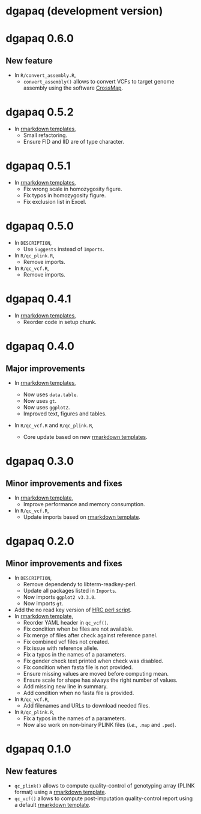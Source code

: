 # dgapaq (development version)

# dgapaq 0.6.0

## New feature

* In `R/convert_assembly.R`, 
    + `convert_assembly()` allows to convert VCFs to target genome assembly 
    using the software [CrossMap](https://crossmap.readthedocs.io/en/latest/).

# dgapaq 0.5.2

* In [rmarkdown templates](inst/rmarkdown/templates),
    + Small refactoring.
    + Ensure FID and IID are of type character.

# dgapaq 0.5.1

* In [rmarkdown templates](inst/rmarkdown/templates),
    + Fix wrong scale in homozygosity figure.
    + Fix typos in homozygosity figure.
    + Fix exclusion list in Excel.

# dgapaq 0.5.0

* In `DESCRIPTION`,
    + Use `Suggests` instead of `Imports`.
* In `R/qc_plink.R`, 
    + Remove imports.
* In `R/qc_vcf.R`, 
    + Remove imports.

# dgapaq 0.4.1

* In [rmarkdown templates](inst/rmarkdown/templates),
    + Reorder code in setup chunk.

# dgapaq 0.4.0

## Major improvements

* In [rmarkdown templates](inst/rmarkdown/templates),
  + Now uses `data.table`.
  + Now uses `gt`.
  + Now uses `ggplot2`.
  + Improved text, figures and tables.
  
* In `R/qc_vcf.R` and `R/qc_plink.R`, 
  + Core update based on new [rmarkdown templates](inst/rmarkdown/templates).

# dgapaq 0.3.0

## Minor improvements and fixes

* In [rmarkdown template](inst/rmarkdown/templates/qc_vcf/skeleton/skeleton.Rmd),
  + Improve performance and memory consumption.
* In `R/qc_vcf.R`, 
  + Update imports based on [rmarkdown template](inst/rmarkdown/templates/qc_vcf/skeleton/skeleton.Rmd).

# dgapaq 0.2.0

## Minor improvements and fixes

* In `DESCRIPTION`, 
  + Remove dependendy to libterm-readkey-perl.
  + Update all packages listed in `Imports`.
  + Now imports `ggplot2 v3.3.0`.
  + Now imports `gt`.
* Add the no read key version of [HRC perl script](inst/perl/HRC-1000G-check-bim-NoReadKey.pl).
* In [rmarkdown template](inst/rmarkdown/templates/qc_vcf/skeleton/skeleton.Rmd),
  + Reorder YAML header in `qc_vcf()`.
  + Fix condition when be files are not available.
  + Fix merge of files after check against reference panel.
  + Fix combined vcf files not created.
  + Fix issue with reference allele.
  + Fix a typos in the names of a parameters.
  + Fix gender check text printed when check was disabled.
  + Fix condition when fasta file is not provided.
  + Ensure missing values are moved before computing mean.
  + Ensure scale for shape has always the right number of values.
  + Add missing new line in summary.
  + Add condition when no fasta file is provided.
* In `R/qc_vcf.R`, 
  + Add filenames and URLs to download needed files.
* In `R/qc_plink.R`, 
  + Fix a typos in the names of a parameters.
  + Now also work on non-binary PLINK files (*i.e.*, `.map` and `.ped`).

# dgapaq 0.1.0

## New features

* `qc_plink()` allows to compute quality-control of genotyping array (PLINK format) 
    using a [rmarkdown template](inst/rmarkdown/templates/qc_plink/skeleton/skeleton.Rmd).
* `qc_vcf()` allows to compute post-imputation quality-control report 
    using a default [rmarkdown template](inst/rmarkdown/templates/qc_vcf/skeleton/skeleton.Rmd).

